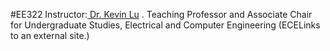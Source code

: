 #EE322
Instructor:[ Dr. Kevin Lu](https://www.stevens.edu/profile/klu2) . Teaching Professor and Associate Chair for Undergraduate Studies, Electrical and Computer Engineering (ECELinks to an external site.)
